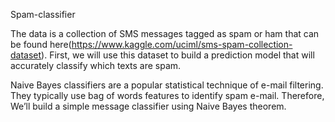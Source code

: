 Spam-classifier

The data is a collection of SMS messages tagged as spam or ham that can be found here(https://www.kaggle.com/uciml/sms-spam-collection-dataset). First, we will use this dataset to build a prediction model that will accurately classify which texts are spam.

Naive Bayes classifiers are a popular statistical technique of e-mail filtering. They typically use bag of words features to identify spam e-mail. Therefore, We’ll build a simple message classifier using Naive Bayes theorem.
